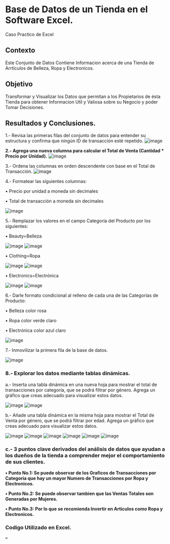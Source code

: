 # Base de Datos de un Tienda en el Software Excel.
Caso Practico de Excel

## Contexto
Este Conjunto de Datos Contiene Informacion acerca de una Tienda de Arrticulos de Belleza, Ropa y Electronicos.

## Objetivo
Transformar y Visualizar los Datos que permitan a los Propietarios de ésta Tienda para obtener Informacion Util y Valiosa sobre su Negocio y poder Tomar Decisiones.

## Resultados y Conclusiones.
1.- Revisa las primeras filas del conjunto de datos para entender su estructura y confirma que ningún ID de transacción esté repetido.
![image](https://github.com/user-attachments/assets/ae573cb4-0e58-442e-bdbe-d146c882963d)

**2.- Agrega una nueva columna para calcular el Total de Venta (Cantidad * Precio por Unidad).**
![image](https://github.com/user-attachments/assets/2574dd2d-837d-438d-876a-0c2bd47a129f)

3.- Ordena las columnas en orden descendente con base en el Total de Transacción.
![image](https://github.com/user-attachments/assets/39bf85f5-ecb4-4fe2-bbbf-e2a80e3b28bc)

4.- Formatear las siguientes columnas:

•	Precio por unidad a moneda sin decimales

•	Total de transacción a moneda sin decimales

![image](https://github.com/user-attachments/assets/65090906-fec3-42fd-a199-bbca82c6c7d1)

5.- Remplazar los valores en el campo Categoría del Producto por los siguientes:

•	Beauty=Belleza

![image](https://github.com/user-attachments/assets/5a0845f5-e704-436f-95b2-b26eb13831ba)
![image](https://github.com/user-attachments/assets/0a85222b-37e3-4328-a48d-37c513f7a346)

•	Clothing=Ropa

![image](https://github.com/user-attachments/assets/95ad9c60-a269-492e-a79c-56f8e2824630)
![image](https://github.com/user-attachments/assets/5c633afa-31c4-4322-b72d-1f2c05e39f8a)



•	Electronics=Electrónica

![image](https://github.com/user-attachments/assets/8488b711-d023-4c2e-a6c9-afcd1c8ecf35)
![image](https://github.com/user-attachments/assets/c19ae7d2-ff95-424e-b70f-726ffc4f8526)

6.- Darle formato condicional al relleno de cada una de las Categorías de Producto: 

•	Belleza color rosa

•	Ropa color verde claro

•	Electrónica color azul claro

![image](https://github.com/user-attachments/assets/37fef30c-a366-420a-a3a2-c798d31ec177)

7.- Inmovilizar la primera fila de la base de datos.

![image](https://github.com/user-attachments/assets/8dc63e79-be41-47cb-85fc-31cb60275c64)

### 8.- Explorar los datos mediante tablas dinámicas.

a.- Inserta una tabla dinámica en una nueva hoja para mostrar el total de transacciones por categoría, que se podrá filtrar por género. Agrega un gráfico que creas adecuado para visualizar estos datos.

![image](https://github.com/user-attachments/assets/f811be8a-c6da-4a58-8276-55f7d71497cf)
![image](https://github.com/user-attachments/assets/aafa8670-1b26-445a-abed-7d3bb1483c87)

b.- Añade una tabla dinámica en la misma hoja para mostrar el Total de Venta por género, que se podrá filtrar por edad. Agrega un gráfico que creas adecuado para visualizar estos datos.

![image](https://github.com/user-attachments/assets/56032162-b374-47f2-b39e-e7c7dbaba298)
![image](https://github.com/user-attachments/assets/e958f5f9-ac69-4b9b-a5e8-966ae029d126)
![image](https://github.com/user-attachments/assets/440e538b-6df5-4794-b3ad-b3c15372260a)
![image](https://github.com/user-attachments/assets/2a78f41e-9b6d-4e47-a0e4-b795fcb5e0a8)
![image](https://github.com/user-attachments/assets/6ab5f73e-52cb-4548-994a-b161f7cfc906)
![image](https://github.com/user-attachments/assets/c72b46e7-45e0-4846-b979-0162c2b0035f)

### c.- 3 puntos clave derivados del análisis de datos que ayudan a los dueños de la tienda a comprender mejor el comportamiento de sus clientes.

**•	Punto No.1: Se puede observar de los Graficos de Transacciones por Categoria que hay un mayor Numero de Transacciones por Ropa y Electronicos.** 

**•	Punto No.2: Se puede observar tambien que las Ventas Totales son Generadas por Mujeres.**

**•	Punto No.3: Por lo que se recomienda Invertir en Articulos como Ropa y Electronicos.**



### Codigo Utilizado en Excel.
```=```
